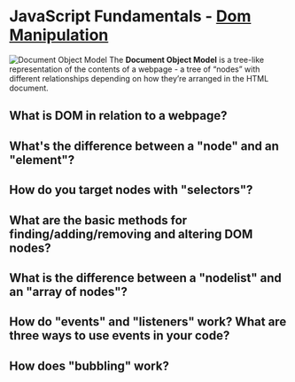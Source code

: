 # JavaScript Fundamentals - [Dom Manipulation](https://www.theodinproject.com/courses/foundations/lessons/dom-manipulation)
![Document Object Model](https://www.w3schools.com/js/pic_htmltree.gif)
The **Document Object Model** is a tree-like representation of the contents of a webpage - a tree of “nodes” with different relationships depending on how they’re arranged in the HTML document.

## What is DOM in relation to a webpage?
## What's the difference between a "node" and an "element"?
## How do you target nodes with "selectors"?
## What are the basic methods for finding/adding/removing and altering DOM nodes?
## What is the difference between a "nodelist" and an "array of nodes"?
## How do "events" and "listeners" work? What are three ways to use events in your code?
## How does "bubbling" work?
